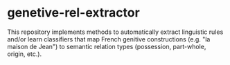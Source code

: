 # genetive-rel-extractor
This repository implements methods to automatically extract linguistic rules and/or learn classifiers that map French genitive constructions (e.g. "la maison de Jean") to semantic relation types (possession, part-whole, origin, etc.).
